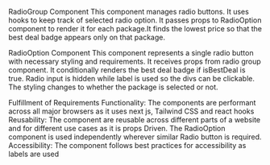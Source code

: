 RadioGroup Component
This component manages radio buttons. It uses hooks to keep track of selected radio option. It passes props to RadioOption 
component to render it for each package.It finds the lowest price so that the best deal badge appears only on that package.

RadioOption Component
This component represents a single radio button with necessary styling and requirements. It receives props from radio group 
component. It conditionally renders the best deal badge if isBestDeal is true. Radio input is hidden while label is used
so the divs can be clickable. The styling changes to whether the package is selected or not.

Fulfillment of Requirements
Functionality: The components are performant across all major browsers as it uses next js, Tailwind CSS and react hooks 
Reusability: The component are reusable across different parts of a website and for different use cases as it is props Driven.
The RadioOption component is used independently wherever similar Radio button is required.
Accessibility: The component follows best practices for accessibility as labels are used
